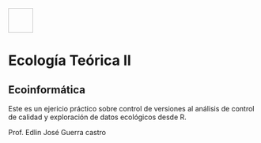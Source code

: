 <img scr="images/ENES_Merida.jpg" width= "50" height= "50"/>

# Ecología Teórica II

## Ecoinformática

Este es un ejericio práctico sobre control de versiones al análisis de control de calidad y exploración de datos ecológicos desde R.

Prof. Edlin José Guerra castro
